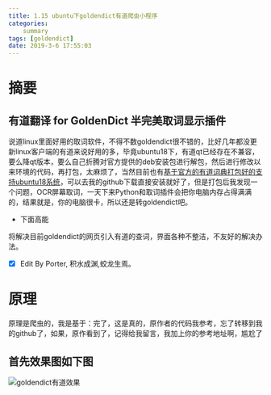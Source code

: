 ```yaml
---
title: 1.15 ubuntu下goldendict有道爬虫小程序
categories: 
    summary    
tags: [goldendict]
date: 2019-3-6 17:55:03
---
```


# 摘要

## 有道翻译 for GoldenDict 半完美取词显示插件

说道linux里面好用的取词软件，不得不数goldendict很不错的，比好几年都没更新linux客户端的有道来说好用的多，毕竟ubuntu18下，有道qt已经存在不兼容，要么降qt版本，要么自己折腾对官方提供的deb安装包进行解包，然后进行修改以来环境的代码，再打包，太麻烦了，当然目前也有[基于官方的有道词典打包好的支持ubuntu18系统](https://github.com/porterpan/youdaodict_5.5)，可以去我的github下载直接安装就好了，但是打包后我发现一个问题，OCR屏幕取词，一天下来Python和取词插件会把你电脑内存占得满满的，结果就是，你的电脑很卡，所以还是转goldendict吧。

- 下面高能

将解决目前goldendict的网页引入有道的查词，界面各种不整洁，不友好的解决办法。

- [x] Edit By Porter, 积水成渊,蛟龙生焉。

<!-- more -->

# 原理

原理是爬虫的，我是基于：完了，这是真的，原作者的代码我参考，忘了转移到我的github了，如果，原作看到了，记得给我留言，我加上你的参考地址啊，尴尬了

## 首先效果图如下图

![goldendict有道效果](./image1/goldendict_awesome.gif)

